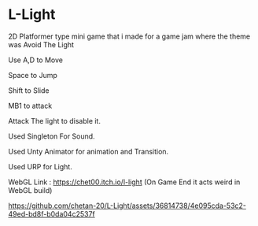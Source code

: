 # L-Light

2D Platformer type mini game that i made for a game jam where the theme was
Avoid The Light

Use A,D to Move 

Space to Jump

Shift to Slide

MB1 to attack 

Attack The light to disable it.

Used Singleton For Sound.

Used Unty Animator for animation and Transition.

Used URP for Light. 

WebGL Link : https://chet00.itch.io/l-light
(On Game End it acts weird in WebGL build)

https://github.com/chetan-20/L-Light/assets/36814738/4e095cda-53c2-49ed-bd8f-b0da04c2537f

